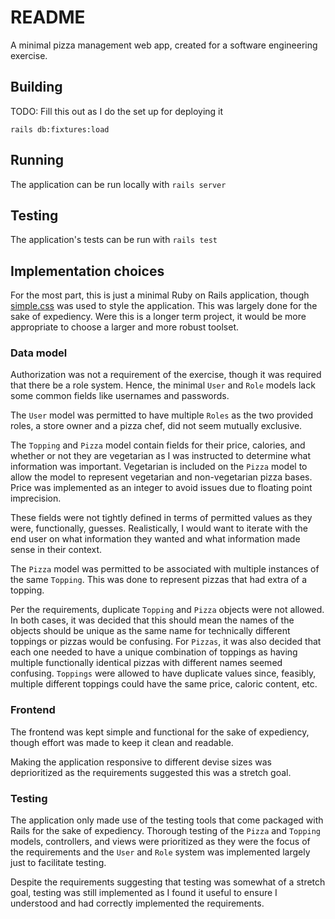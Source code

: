 # README

A minimal pizza management web app, created for a software engineering exercise.

## Building

TODO: Fill this out as I do the set up for deploying it

`rails db:fixtures:load`

## Running

The application can be run locally with
`rails server`

## Testing

The application's tests can be run with
`rails test`

## Implementation choices

For the most part, this is just a minimal Ruby on Rails application, though [simple.css](https://github.com/kevquirk/simple.css) was used to style the application. This was largely done for the sake of expediency. Were this is a longer term project, it would be more appropriate to choose a larger and more robust toolset.

### Data model

Authorization was not a requirement of the exercise, though it was required that there be a role system. Hence, the minimal `User` and `Role` models lack some common fields like usernames and passwords.

The `User` model was permitted to have multiple `Roles` as the two provided roles, a store owner and a pizza chef, did not seem mutually exclusive.

The `Topping` and `Pizza` model contain fields for their price, calories, and whether or not they are vegetarian as I was instructed to determine what information was important. Vegetarian is included on the `Pizza` model to allow the model to represent vegetarian and non-vegetarian pizza bases. Price was implemented as an integer to avoid issues due to floating point imprecision.

These fields were not tightly defined in terms of permitted values as they were, functionally, guesses. Realistically, I would want to iterate with the end user on what information they wanted and what information made sense in their context.

The `Pizza` model was permitted to be associated with multiple instances of the same `Topping`. This was done to represent pizzas that had extra of a topping.

Per the requirements, duplicate `Topping` and `Pizza` objects were not allowed. In both cases, it was decided that this should mean the names of the objects should be unique as the same name for technically different toppings or pizzas would be confusing. For `Pizzas`, it was also decided that each one needed to have a unique combination of toppings as having multiple functionally identical pizzas with different names seemed confusing. `Toppings` were allowed to have duplicate values since, feasibly, multiple different toppings could have the same price, caloric content, etc.

### Frontend

The frontend was kept simple and functional for the sake of expediency, though effort was made to keep it clean and readable.

Making the application responsive to different devise sizes was deprioritized as the requirements suggested this was a stretch goal.

### Testing

The application only made use of the testing tools that come packaged with Rails for the sake of expediency. Thorough testing of the `Pizza` and `Topping` models, controllers, and views were prioritized as they were the focus of the requirements and the `User` and `Role` system was implemented largely just to facilitate testing.

Despite the requirements suggesting that testing was somewhat of a stretch goal, testing was still implemented as I found it useful to ensure I understood and had correctly implemented the requirements.
